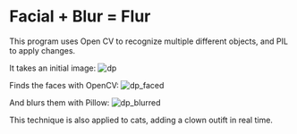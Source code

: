# Facial + Blur = Flur

This program uses Open CV to recognize multiple different objects, and PIL to apply changes. 

It takes an initial image:
![dp](https://cdn.discordapp.com/attachments/689895768269783088/835378334812602378/unknown.png)

Finds the faces with OpenCV:
![dp_faced](https://cdn.discordapp.com/attachments/689895768269783088/835378458346520576/unknown.png)

And blurs them with Pillow:
![dp_blurred](https://cdn.discordapp.com/attachments/689895768269783088/835378557437739058/unknown.png)

This technique is also applied to cats, adding a clown outift in real time.
